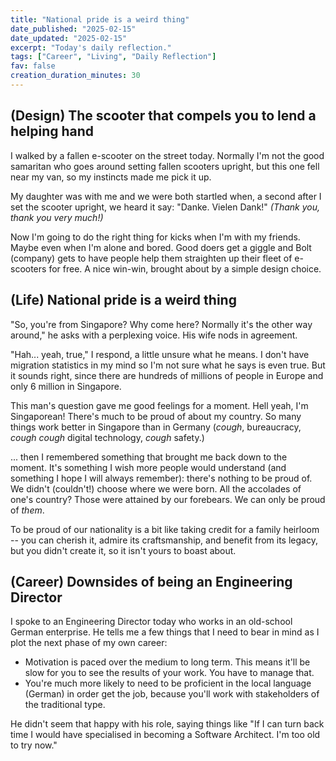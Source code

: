 ```yaml
---
title: "National pride is a weird thing"
date_published: "2025-02-15"
date_updated: "2025-02-15"
excerpt: "Today's daily reflection."
tags: ["Career", "Living", "Daily Reflection"]
fav: false
creation_duration_minutes: 30
---
```


## (Design) The scooter that compels you to lend a helping hand

I walked by a fallen e-scooter on the street today. Normally I'm not the good samaritan who goes around setting fallen scooters upright, but this one fell near my van, so my instincts made me pick it up.

My daughter was with me and we were both startled when, a second after I set the scooter upright, we heard it say: "Danke. Vielen Dank!" _(Thank you, thank you very much!)_

Now I'm going to do the right thing for kicks when I'm with my friends. Maybe even when I'm alone and bored. Good doers get a giggle and Bolt (company) gets to have people help them straighten up their fleet of e-scooters for free. A nice win-win, brought about by a simple design choice.

## (Life) National pride is a weird thing

"So, you're from Singapore? Why come here? Normally it's the other way around," he asks with a perplexing voice. His wife nods in agreement.

"Hah... yeah, true," I respond, a little unsure what he means. I don't have migration statistics in my mind so I'm not sure what he says is even true. But it sounds right, since there are hundreds of millions of people in Europe and only 6 million in Singapore.

This man's question gave me good feelings for a moment. Hell yeah, I'm Singaporean! There's much to be proud of about my country. So many things work better in Singapore than in Germany (_cough_, bureaucracy, _cough cough_ digital technology, _cough_ safety.)

... then I remembered something that brought me back down to the moment. It's something I wish more people would understand (and something I hope I will always remember): there's nothing to be proud of. We didn't (couldn't!) choose where we were born. All the accolades of one's country? Those were attained by our forebears. We can only be proud of _them_.

To be proud of our nationality is a bit like taking credit for a family heirloom -- you can cherish it, admire its craftsmanship, and benefit from its legacy, but you didn't create it, so it isn't yours to boast about.

## (Career) Downsides of being an Engineering Director

I spoke to an Engineering Director today who works in an old-school German enterprise. He tells me a few things that I need to bear in mind as I plot the next phase of my own career:

- Motivation is paced over the medium to long term. This means it'll be slow for you to see the results of your work. You have to manage that.
- You're much more likely to need to be proficient in the local language (German) in order get the job, because you'll work with stakeholders of the traditional type.

He didn't seem that happy with his role, saying things like "If I can turn back time I would have specialised in becoming a Software Architect. I'm too old to try now."

